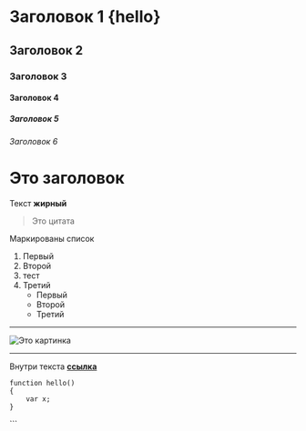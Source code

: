 # Заголовок 1 {hello}
## Заголовок 2
### Заголовок 3
#### Заголовок 4
##### Заголовок 5
###### Заголовок 6

# Это заголовок

Текст **жирный**
> Это цитата

Маркированы список
1. Первый
1. Второй
1. тест
1. Третий
	- Первый
	+ Второй
	* Третий
***
![Это картинка](https://www.apple.com/ac/structured-data/images/knowledge_graph_logo.png)
***
Внутри текста **[ссылка](https://www.google.com/)**

```
function hello()
{
	var x;
}
```

\```